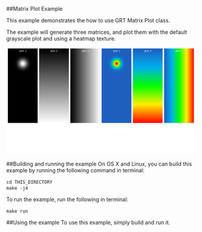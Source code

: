 ##Matrix Plot Example

This example demonstrates the how to use GRT Matrix Plot class. 

The example will generate three matrices, and plot them with the default grayscale plot and using a heatmap texture.

![alt text](images/matrix_plot.png "Matrix Plot Example")

##Building and running the example
On OS X and Linux, you can build this example by running the following command in terminal:

````
cd THIS_DIRECTORY
make -j4
````

To run the example, run the following in terminal:

````
make run
````

##Using the example
To use this example, simply build and run it.